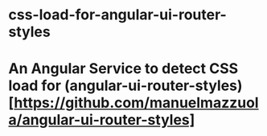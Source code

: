 # css-load-for-angular-ui-router-styles

# An Angular Service to detect CSS load for (angular-ui-router-styles)[https://github.com/manuelmazzuola/angular-ui-router-styles]

